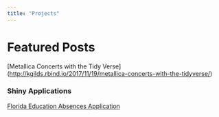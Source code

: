 ```yaml
---
title: "Projects"
---
```





# Featured Posts




[Metallica Concerts with the  Tidy Verse] (http://kgilds.rbind.io/2017/11/19/metallica-concerts-with-the-tidyverse/)





### Shiny Applications


[Florida Education Absences Application](https://tidydatabykwg57.shinyapps.io/flabsences/)



